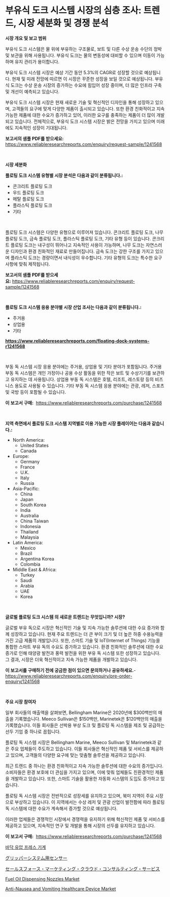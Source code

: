 <p><h1>부유식 도크 시스템 시장의 심층 조사: 트렌드, 시장 세분화 및 경쟁 분석</h1></p><p><strong>시장 개요 및 보고 범위</strong></p>
<p><p>부유식 도크 시스템은 물 위에 부유하는 구조물로, 보트 및 다른 수상 운송 수단의 정박 및 보관을 위해 사용됩니다. 부유식 도크는 물의 변동성에 대비할 수 있으며 이동이 가능하며 유지 관리가 용이합니다.</p><p>부유식 도크 시스템 시장은 예상 기간 동안 5.3%의 CAGR로 성장할 것으로 예상됩니다. 현재 및 미래 전망에 따르면 이 시장은 꾸준한 성장을 보일 것으로 예상됩니다. 부유식 도크는 수상 운송 시장의 증가하는 수요에 힘입어 성장 중이며, 더 많은 인프라 구축 및 개선이 예측되고 있습니다.</p><p>부유식 도크 시스템 시장은 현재 새로운 기술 및 혁신적인 디자인을 통해 성장하고 있으며, 고객들의 요구에 맞게 다양한 제품이 출시되고 있습니다. 또한 환경 친화적이고 지속 가능한 제품에 대한 수요가 증가하고 있어, 이러한 요구를 충족하는 제품이 더 많이 개발되고 있습니다. 전체적으로, 부유식 도크 시스템 시장은 밝은 전망을 가지고 있으며 미래에도 지속적인 성장이 기대됩니다.</p></p>
<p><strong>보고서의 샘플 PDF를 받으세요:</strong> <a href="https://www.reliableresearchreports.com/enquiry/request-sample/1241568">https://www.reliableresearchreports.com/enquiry/request-sample/1241568</a></p>
<p>&nbsp;</p>
<p><strong>시장 세분화</strong></p>
<p><strong>플로팅 도크 시스템 유형별 시장 분석은 다음과 같이 분류됩니다.:</strong></p>
<p><ul><li>콘크리트 플로팅 도크</li><li>우드 플로팅 도크</li><li>메탈 플로팅 도크</li><li>플라스틱 플로팅 도크</li><li>기타</li></ul></p>
<p>&nbsp;</p>
<p><p>플로팅 도크 시스템은 다양한 유형으로 이루어져 있습니다. 콘크리트 플로팅 도크, 나무 플로팅 도크, 금속 플로팅 도크, 플라스틱 플로팅 도크, 기타 유형 등이 있습니다. 콘크리트 플로팅 도크는 내구성이 뛰어나고 지속적인 사용이 가능하며, 나무 도크는 자연스러운 디자인과 환경 친화적인 재료로 만들어집니다. 금속 도크는 강한 구조를 가지고 있으며 플라스틱 도크는 경량이면서 내식성이 우수합니다. 기타 유형의 도크는 특수한 요구사항에 맞춰 제작됩니다.</p></p>
<p><strong>보고서의 샘플 PDF를 받으세요:</strong>&nbsp;<a href="https://www.reliableresearchreports.com/enquiry/request-sample/1241568">https://www.reliableresearchreports.com/enquiry/request-sample/1241568</a></p>
<p>&nbsp;</p>
<p><strong> 플로팅 도크 시스템 응용 분야별 시장 산업 조사는 다음과 같이 분류됩니다.:</strong></p>
<p><ul><li>주거용</li><li>상업용</li><li>기타</li></ul></p>
<p><strong><a href="https://www.reliableresearchreports.com/floating-dock-systems-r1241568">https://www.reliableresearchreports.com/floating-dock-systems-r1241568</a></strong></p>
<p>&nbsp;</p>
<p><p>부동 독 시스템 시장 응용 분야에는 주거용, 상업용 및 기타 분야가 포함됩니다. 주거용 부동 독 시스템은 개인 가정이나 공용 수상 활동을 위한 작은 보트 및 수상기기를 보관하고 유지하는 데 사용됩니다. 상업용 부동 독 시스템은 호텔, 리조트, 레스토랑 등의 비즈니스 용도로 사용될 수 있습니다. 기타 부동 독 시스템 응용 분야에는 관광, 레저, 스포츠 및 국방 등이 포함될 수 있습니다.</p></p>
<p><strong>이 보고서 구매:</strong>&nbsp; <a href="https://www.reliableresearchreports.com/purchase/1241568">https://www.reliableresearchreports.com/purchase/1241568</a></p>
<p>&nbsp;</p>
<p><strong>지역 측면에서 플로팅 도크 시스템 지역별로 이용 가능한 시장 플레이어는 다음과 같습니다.:</strong></p>
<p><ul>
    <li>
        North America:
        <ul>
            <li>United States</li>
            <li>Canada</li>
        </ul>
    </li>
    <li>
        Europe:
        <ul>
            <li>Germany</li>
            <li>France</li>
            <li>U.K.</li>
            <li>Italy</li>
            <li>Russia</li>
        </ul>
    </li>
    <li>
        Asia-Pacific:
        <ul>
            <li>China</li>
            <li>Japan</li>
            <li>South Korea</li>
            <li>India</li>
            <li>Australia</li>
            <li>China Taiwan</li>
            <li>Indonesia</li>
            <li>Thailand</li>
            <li>Malaysia</li>
        </ul>
    </li>
    <li>
        Latin America:
        <ul>
            <li>Mexico</li>
            <li>Brazil</li>
            <li>Argentina Korea</li>
            <li>Colombia</li>
        </ul>
    </li>
    <li>
        Middle East & Africa:
        <ul>
            <li>Turkey</li>
            <li>Saudi</li>
            <li>Arabia</li>
            <li>UAE</li>
            <li>Korea</li>
        </ul>
    </li>
    </ul></p>
<p>&nbsp;</p>
<p><strong>글로벌 플로팅 도크 시스템 의 새로운 트렌드는 무엇입니까? 시장?</strong></p>
<p><p>글로벌 부유 독으로 시장은 혁신적인 기술 및 지속 가능한 솔루션에 대한 수요 증가와 함께 성장하고 있습니다. 현재 주요 트렌드는 더 큰 부이 크기 및 더 높은 하중 수용능력을 가진 고급 제품의 개발입니다. 또한, 스마트 기술 및 IoT(Internet of Things) 기능을 통합한 스마트 부유 독의 수요도 증가하고 있습니다. 환경 친화적인 솔루션에 대한 수요 증가로 인해 태양광 발전과 풍력 발전을 위한 부유 독 시스템 또한 성장하고 있습니다. 그 결과, 시장은 더욱 혁신적이고 지속 가능한 제품을 개발하고 있습니다.</p></p>
<p><strong>이 보고서를 구매하기 전에 궁금한 점이 있으면 문의하거나 공유하세요.</strong>- <a href="https://www.reliableresearchreports.com/enquiry/pre-order-enquiry/1241568">https://www.reliableresearchreports.com/enquiry/pre-order-enquiry/1241568</a></p>
<p>&nbsp;</p>
<p><strong>주요 시장 참여자</strong></p>
<p><p>일부 회사들의 매출액을 살펴보면, Bellingham Marine은 2020년에 $300백만의 매출을 기록했습니다. Meeco Sullivan은 $150백만, Marinetek은 $120백만의 매출을 기록했습니다. 이들 회사들은 선박용 부상 도크 및 플로팅 독 시스템을 제조 및 공급하는 선두 기업 중 하나로 꼽힙니다.</p><p>플로팅 독 시스템 시장은 Bellingham Marine, Meeco Sullivan 및 Marinetek과 같은 주요 업체들이 주도하고 있습니다. 이들 회사들은 혁신적인 제품 및 서비스를 제공하고 있으며, 고객들의 다양한 요구에 맞는 맞춤형 솔루션을 제공하고 있습니다.</p><p>최근 트렌드 중 하나는 환경 친화적이고 지속 가능한 솔루션에 대한 수요의 증가입니다. 소비자들은 환경 보호에 더 관심을 가지고 있으며, 이에 맞춰 업체들도 친환경적인 제품을 개발하고 있습니다. 또한, 스마트 기술을 활용한 자동화 시스템의 도입도 증가하고 있습니다.</p><p>플로팅 독 시스템 시장은 전반적으로 성장세를 유지하고 있으며, 북미 지역이 주요 시장으로 부상하고 있습니다. 이 지역에서는 수상 레저 및 관광 산업이 발전함에 따라 플로팅 독 시스템에 대한 수요가 계속해서 증가할 것으로 예상됩니다.</p><p>이러한 업체들은 경쟁적인 시장에서 경쟁력을 유지하기 위해 혁신적인 제품 및 서비스를 제공하고 있으며, 지속적인 연구 및 개발을 통해 시장의 선두를 유지하고 있습니다.</p></p>
<p><strong>이 보고서 구매:</strong>&nbsp;&nbsp;<a href="https://www.reliableresearchreports.com/purchase/1241568">https://www.reliableresearchreports.com/purchase/1241568</a></p>
<p><p><a href="https://medium.com/@dessierohan2023/%EB%B0%94%EB%8B%A5-%EC%9C%A0%EC%95%95-%ED%94%84%EB%A0%88%EC%8A%A4-%EA%B8%B0%EA%B3%84-%EC%8B%9C%EC%9E%A5-%EB%B6%84%EC%84%9D-%EB%B0%8F-%ED%81%AC%EA%B8%B0-%EC%98%88%EC%B8%A1%EC%9D%80-2024%EB%85%84%EB%B6%80%ED%84%B0-2031%EB%85%84%EA%B9%8C%EC%A7%80%EC%9D%98-%EA%B8%B0%EA%B0%84%EC%97%90-%EB%8C%80%ED%95%B4-%EC%98%88%EC%B8%A1%EB%90%98%EC%97%88%EC%8A%B5%EB%8B%88%EB%8B%A4-6cdba9db2838">바닥 유압 프레스 기계</a></p><p><a href="https://github.com/ycmtqqhvk3273/Market-Research-Report-List-2/blob/main/5876961124236.md">グリッパーシステム用センサー</a></p><p><a href="https://medium.com/@trevawiszk20231/salesforce-%E3%83%9E%E3%83%BC%E3%82%B1%E3%83%86%E3%82%A3%E3%83%B3%E3%82%B0%E3%82%AF%E3%83%A9%E3%82%A6%E3%83%89%E3%82%B3%E3%83%B3%E3%82%B5%E3%83%AB%E3%83%86%E3%82%A3%E3%83%B3%E3%82%B0%E3%82%B5%E3%83%BC%E3%83%93%E3%82%B9%E5%B8%82%E5%A0%B4-%E5%B8%82%E5%A0%B4%E3%82%B7%E3%82%A7%E3%82%A2-%E5%B8%82%E5%A0%B4%E3%83%88%E3%83%AC%E3%83%B3%E3%83%89-%E3%81%8A%E3%82%88%E3%81%B3%E5%B0%86%E6%9D%A5%E3%81%AE%E6%88%90%E9%95%B7%E3%82%92%E6%8E%A2%E3%82%8B-302805b37b68">セールスフォース・マーケティング・クラウド・コンサルティング・サービス</a></p><p><a href="https://github.com/Krish2023na/Market-Research-Report-List-4/blob/main/fuel-oil-dispensing-nozzles-market.md">Fuel Oil Dispensing Nozzles Market</a></p><p><a href="https://github.com/RickHolmes3/Market-Research-Report-List-5/blob/main/anti-nausea-and-vomiting-healthcare-device-market.md">Anti-Nausea and Vomiting Healthcare Device Market</a></p></p>